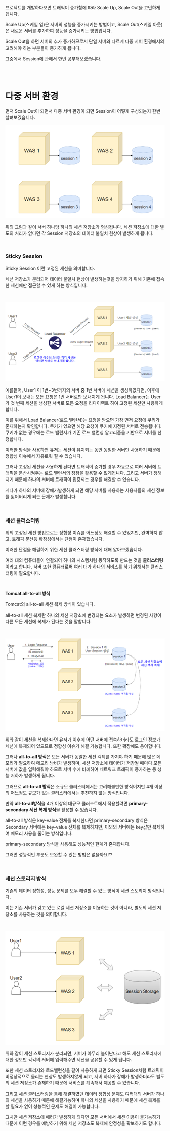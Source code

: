 프로젝트를 개발하다보면 트래픽이 증가함에 따라 Scale Up, Scale Out을 고민하게 됩니다.

Scale Up(스케일 업)은 서버의 성능을 증가시키는 방법이고, Scale Out(스케일 아웃)은 새로운 서버를 추가하여 성능을 증가시키는 방법입니다.

Scale Out을 하면 서버의 추가 증가하므로서 단일 서버와 다르게 다중 서버 환경에서의 고려해야 하는 부분들이 증가하게 됩니다.

그중에서 Session에 관해서 한번 공부해보겠습니다.

<br><br>

# 다중 서버 환경

먼저 Scale Out이 되면서 다중 서버 환경이 되면 Session이 어떻게 구성되는지 한번 살펴보겠습니다.

![image1](/Img/Session/Session1.png)

위의 그림과 같이 서버 하나당 하나의 세션 저장소가 형성됩니다. 세션 저장소에 대한 별도의 처리가 없다면 각 Session 저장소의 데이터 불일치 현상이 발생하게 됩니다.

<br>

### Sticky Session

Sticky Session 이란 고정된 세션을 의미합니다. 

세션 저장소가 분리되어 데이터 불일치 현상이 발생하는것을 방지하기 위해 기존에 접속한 세션에만 접근할 수 있게 하는 방식입니다.

<br>

![image2](/Img/Session/Session2.png)

예를들어, User1 이 1번~3번까지의 서버 중 1번 서버에 세션을 생성하였다면, 이후에 User1이 보내는 모든 요청은 1번 서버로만 보내지게 됩니다. Load Balancer는 User가 첫 번째 세션을 생성한 서버로 모든 요청을 리다이렉트 하여 고정된 세션만 사용하게 합니다.

이를 위해서 Load Balancer(로드 밸런서)는 요청을 받으면 가장 먼저 요청에 쿠키가 존재하는지 확인합니다. 쿠키가 있으면 해당 요청이 쿠키에 지정된 서버로 전송됩니다. 쿠키가 없는 경우에는 로드 밸런서가 기존 로드 밸런싱 알고리즘을 기반으로 서버를 선정합니다.

이러한 방식을 사용하면 유저는 세션이 유지되는 동안 동일한 서버만 사용하기 때문에 정합성 이슈에서 자유로워 질 수 있습니다.

그러나 고정된 세션을 사용하게 된다면 트래픽이 증가할 경우 자동으로 여러 서버에 트래픽을 분산시켜주는 로드 밸런서의 장점을 활용할 수 없게됩니다. 그리고 서버가 정해지기 때문에 하나의 서버에 트래픽이 집중되는 경우를 해결할 수 없습니다.

게다가 하나의 서버에 장애가발생하게 되면 해당 서버를 사용하는 사용자들의 세션 정보를 잃어버리게 되는 문제가 발생합니다.

<br>

### 세션 클러스터링

위의 고정된 세션 방법으로는 정합성 이슈를 어느정도 해결할 수 있었지만, 완벽하지 않고, 트래픽 분산등 확장성에서는 단점이 존재했습니다.

이러한 단점을 해결하기 위한 세션 클러스터링 방식에 대해 알아보겠습니다.

여러 대의 컴퓨터들이 연결되어 하나의 시스템처럼 동작하도록 만드는 것을 **클러스터링**이라고 합니다. 서버 또한 컴퓨터로써 여러 대가 하나의 서비스를 하기 위해서는 클러스터링이 필요합니다.

<br>

**Tomcat all-to-all 방식**

Tomcat의 all-to-all 세션 복제 방식이 있습니다.

all-to-all 세션 복제란 하나의 세션 저장소에 변경되는 요소가 발생하면 변경된 사항이 다른 모든 세션에 복제가 된다는 것을 말합니다.

<br>

![image3](/Img/Session/Session3.png)

위와 같이 세션을 복제한다면 유저가 이후에 어떤 서버에 접속하더라도 로그인 정보가 세션에 복제되어 있으므로 정합성 이슈가 해결 가능합니다. 또한 확장에도 용이합니다.

그러나 **all-to-all 방식**은 모든 서버가 동일한 세션 객체를 가져야 하기 때문에 많은 메모리가 필요하여 메모리 낭비가 발생하며, 세션 저장소에 데이터가 저장될 때마다 모든 서버에 값을 입력해줘야 하므로 서버 수에 비례하여 네트워크 트래픽이 증가하는 등 성능 저하가 발생하게 됩니다.

그러므로 **all-to-all 방식**은 소규모 클러스터에서는 고려해볼만한 방식이지만 4개 이상의 어느정도 규모가 있는 클러스터에서는 추천하지 않는 방식입니다.

만약 **all-to-all방식**을 4개 이상의 대규모 클러스트에서 적용할려면 **primary-secondary 세션 복제 방식**을 활용할 수 있습니다.

all-to-all 방식은 key-value 전체를 복제한다면 primary-secondary 방식은 Secondary 서버에는 key-value 전체를 복제하지만, 이외의 서버에는 key값만 복제하여 메모리 사용을 줄이는 방식입니다.

primary-secondary 방식을 사용해도 성능적인 한계가 존재합니다.

그러면 성능적인 부분도 보완할 수 있는 방법은 없을까요??

<br>

### 세션 스토리지 방식

기존의 데이터 정합성, 성능 문제를 모두 해결할 수 있는 방식이 세션 스토리지 방식입니다.

이는 기존 서버가 갖고 있는 로컬 세션 저장소를 이용하는 것이 아니라, 별도의 세션 저장소를 사용하는 것을 의미합니다.

<br>

![image4](/Img/Session/Session4.png)

위와 같이 세션 스토리지가 분리되면, 서버가 아무리 늘어난다고 해도 세션 스토리지에 대한 정보만 각각의 서버에 입력해주면 세션을 공유할 수 있게 됩니다.

또한 세션 스토리지와 로드밸런싱을 같이 사용하게 되면 Sticky Session처럼 트래픽이 비정상적으로 몰리는 현상도 발생하지않게 되고, 서버 하나가 장애가 발생하더라도 별도의 세션 저장소가 존재하기 때문에 서비스를 계속해서 제공할 수 있습니다.

그리고 세션 클러스터링을 통해 해결하였던 데이터 정합성 문제도 여러대의 서버가 하나의 세션을 사용하기 때문에 해결가능하며 하나의 세션을 사용하기 때문에 세션 복제를 할 필요가 없어 성능적인 문제도 해결이 가능합니다.

그치만 세션 저장소에 에러가 발생하게 되다면 모든 서버에서 세션 이용이 불가능하기 때문에 이런 경우를 예방하기 위해 세션 저장소도 복제해 안정성을 확보하기도 합니다.